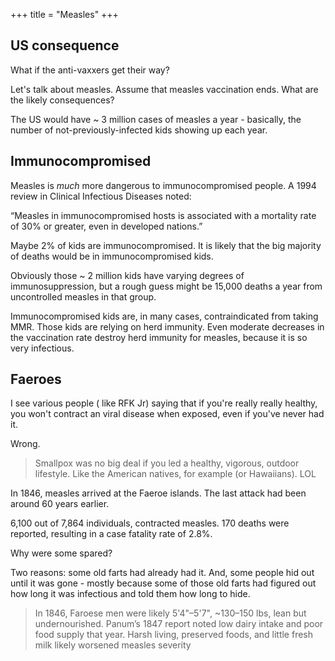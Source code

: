 +++
title = "Measles"
+++
## US consequence
What if the anti-vaxxers get their way?

Let's talk about measles. Assume that measles vaccination ends. What are the likely consequences?

The US would have ~ 3 million cases of measles a year - basically, the number of  not-previously-infected kids showing up each year.


## Immunocompromised
Measles is _much_ more dangerous to  immunocompromised people. A 1994 review in Clinical Infectious Diseases noted:

“Measles in immunocompromised hosts is associated with a mortality rate of 30% or greater, even in developed nations.”

Maybe 2% of kids are immunocompromised. It is likely that the big majority of deaths would be in immunocompromised kids.

Obviously those ~ 2 million kids have varying degrees of immunosuppression, but a rough guess  might be 15,000 deaths a year from uncontrolled measles in that group.

Immunocompromised kids are, in many cases, contraindicated from taking MMR.  Those kids are relying on herd immunity.  Even moderate decreases in the vaccination rate destroy herd immunity for measles, because it is so very infectious.

## Faeroes
I see various people ( like RFK Jr) saying that if you're really really healthy, you won't contract an viral disease when exposed, even if you've never had it.

Wrong.

> Smallpox was no big deal if you led a healthy, vigorous, outdoor lifestyle.  Like the American natives, for example (or Hawaiians). LOL


In 1846,  measles arrived at the Faeroe islands.  The last attack had been around 60 years earlier.

6,100 out of 7,864 individuals, contracted measles. 170 deaths were reported, resulting in a case fatality rate of 2.8%.

Why were some spared?

Two reasons: some old farts had already had it.  And, some people hid out until it was gone - mostly because some of those old farts had figured out how long it was infectious and told them how long to hide.

> In 1846, Faroese men were likely 5'4"–5'7", ~130–150 lbs, lean but undernourished. Panum’s 1847 report noted low dairy intake and poor food supply that year. Harsh living, preserved foods, and little fresh milk likely worsened measles severity


